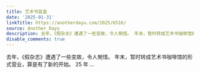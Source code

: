 ```yaml
---
title: 艺术书盲盒
date: '2025-01-31'
linkTitle: https://anotherdayu.com/2025/6516/
source: Another Dayu
description: 去年，《假杂志》遭遇了一些变故，令人惋惜。 年末，暂时转成艺术书咖啡馆的形式营业，算是有了新的开始。 25 年 ...
disable_comments: true
---
```

去年，《假杂志》遭遇了一些变故，令人惋惜。 年末，暂时转成艺术书咖啡馆的形式营业，算是有了新的开始。 25 年 ...